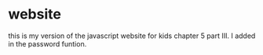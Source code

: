 # website
this is my version of the javascript website for kids chapter 5 part III.
I added in the password funtion.
